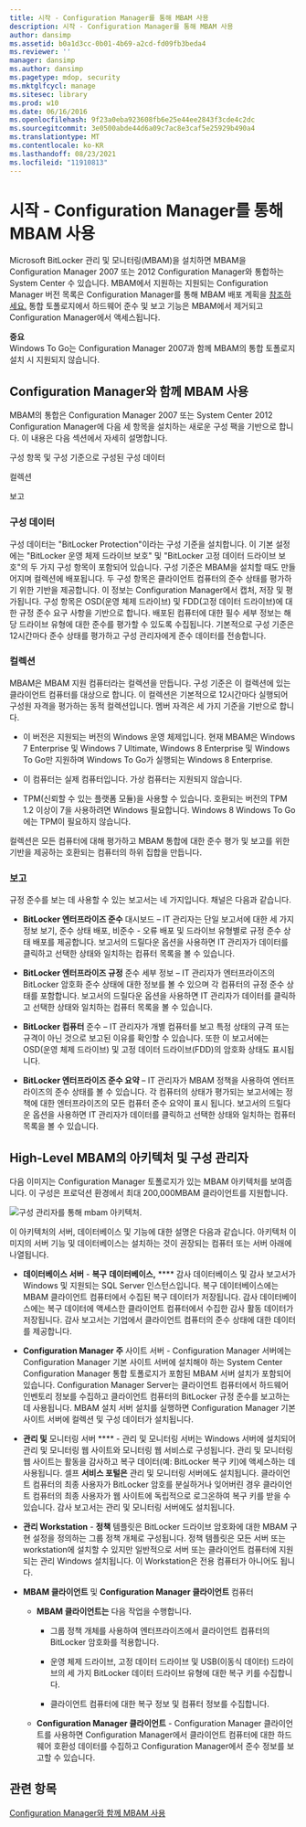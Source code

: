 ```yaml
---
title: 시작 - Configuration Manager를 통해 MBAM 사용
description: 시작 - Configuration Manager를 통해 MBAM 사용
author: dansimp
ms.assetid: b0a1d3cc-0b01-4b69-a2cd-fd09fb3beda4
ms.reviewer: ''
manager: dansimp
ms.author: dansimp
ms.pagetype: mdop, security
ms.mktglfcycl: manage
ms.sitesec: library
ms.prod: w10
ms.date: 06/16/2016
ms.openlocfilehash: 9f23a0eba923608fb6e25e44ee2843f3cde4c2dc
ms.sourcegitcommit: 3e0500abde44d6a09c7ac8e3caf5e25929b490a4
ms.translationtype: MT
ms.contentlocale: ko-KR
ms.lasthandoff: 08/23/2021
ms.locfileid: "11910813"
---
```

# <a name="getting-started---using-mbam-with-configuration-manager"></a>시작 - Configuration Manager를 통해 MBAM 사용


Microsoft BitLocker 관리 및 모니터링(MBAM)을 설치하면 MBAM을 Configuration Manager 2007 또는 2012 Configuration Manager와 통합하는 System Center 수 있습니다. MBAM에서 지원하는 지원되는 Configuration Manager 버전 목록은 Configuration Manager를 통해 MBAM 배포 계획을 [참조하세요.](planning-to-deploy-mbam-with-configuration-manager-2.md) 통합 토폴로지에서 하드웨어 준수 및 보고 기능은 MBAM에서 제거되고 Configuration Manager에서 액세스됩니다.

**중요**  
Windows To Go는 Configuration Manager 2007과 함께 MBAM의 통합 토폴로지 설치 시 지원되지 않습니다.

 

## <a name="using-mbam-with-configuration-manager"></a>Configuration Manager와 함께 MBAM 사용


MBAM의 통합은 Configuration Manager 2007 또는 System Center 2012 Configuration Manager에 다음 세 항목을 설치하는 새로운 구성 팩을 기반으로 합니다. 이 내용은 다음 섹션에서 자세히 설명합니다.

구성 항목 및 구성 기준으로 구성된 구성 데이터

컬렉션

보고

### <a name="configuration-data"></a>구성 데이터

구성 데이터는 "BitLocker Protection"이라는 구성 기준을 설치합니다. 이 기본 설정에는 "BitLocker 운영 체제 드라이브 보호" 및 "BitLocker 고정 데이터 드라이브 보호"의 두 가지 구성 항목이 포함되어 있습니다. 구성 기준은 MBAM을 설치할 때도 만들어지며 컬렉션에 배포됩니다. 두 구성 항목은 클라이언트 컴퓨터의 준수 상태를 평가하기 위한 기반을 제공합니다. 이 정보는 Configuration Manager에서 캡처, 저장 및 평가됩니다. 구성 항목은 OSD(운영 체제 드라이브) 및 FDD(고정 데이터 드라이브)에 대한 규정 준수 요구 사항을 기반으로 합니다. 배포된 컴퓨터에 대한 필수 세부 정보는 해당 드라이브 유형에 대한 준수를 평가할 수 있도록 수집됩니다. 기본적으로 구성 기준은 12시간마다 준수 상태를 평가하고 구성 관리자에게 준수 데이터를 전송합니다.

### <a name="collection"></a>컬렉션

MBAM은 MBAM 지원 컴퓨터라는 컬렉션을 만듭니다. 구성 기준은 이 컬렉션에 있는 클라이언트 컴퓨터를 대상으로 합니다. 이 컬렉션은 기본적으로 12시간마다 실행되어 구성원 자격을 평가하는 동적 컬렉션입니다. 멤버 자격은 세 가지 기준을 기반으로 합니다.

-   이 버전은 지원되는 버전의 Windows 운영 체제입니다. 현재 MBAM은 Windows 7 Enterprise 및 Windows 7 Ultimate, Windows 8 Enterprise 및 Windows To Go만 지원하며 Windows To Go가 실행되는 Windows 8 Enterprise.

-   이 컴퓨터는 실제 컴퓨터입니다. 가상 컴퓨터는 지원되지 않습니다.

-   TPM(신뢰할 수 있는 플랫폼 모듈)을 사용할 수 있습니다. 호환되는 버전의 TPM 1.2 이상이 7을 사용하려면 Windows 필요합니다. Windows 8 Windows To Go에는 TPM이 필요하지 않습니다.

컬렉션은 모든 컴퓨터에 대해 평가하고 MBAM 통합에 대한 준수 평가 및 보고를 위한 기반을 제공하는 호환되는 컴퓨터의 하위 집합을 만듭니다.

### <a name="reports"></a>보고

규정 준수를 보는 데 사용할 수 있는 보고서는 네 가지입니다. 채널은 다음과 같습니다.

-   **BitLocker 엔터프라이즈 준수** 대시보드 – IT 관리자는 단일 보고서에 대한 세 가지 정보 보기, 준수 상태 배포, 비준수 - 오류 배포 및 드라이브 유형별로 규정 준수 상태 배포를 제공합니다. 보고서의 드릴다운 옵션을 사용하면 IT 관리자가 데이터를 클릭하고 선택한 상태와 일치하는 컴퓨터 목록을 볼 수 있습니다.

-   **BitLocker 엔터프라이즈 규정** 준수 세부 정보 – IT 관리자가 엔터프라이즈의 BitLocker 암호화 준수 상태에 대한 정보를 볼 수 있으며 각 컴퓨터의 규정 준수 상태를 포함합니다. 보고서의 드릴다운 옵션을 사용하면 IT 관리자가 데이터를 클릭하고 선택한 상태와 일치하는 컴퓨터 목록을 볼 수 있습니다.

-   **BitLocker 컴퓨터** 준수 – IT 관리자가 개별 컴퓨터를 보고 특정 상태의 규격 또는 규격이 아닌 것으로 보고된 이유를 확인할 수 있습니다. 또한 이 보고서에는 OSD(운영 체제 드라이브) 및 고정 데이터 드라이브(FDD)의 암호화 상태도 표시됩니다.

-   **BitLocker 엔터프라이즈 준수 요약** – IT 관리자가 MBAM 정책을 사용하여 엔터프라이즈의 준수 상태를 볼 수 있습니다. 각 컴퓨터의 상태가 평가되는 보고서에는 정책에 대한 엔터프라이즈의 모든 컴퓨터 준수 요약이 표시 됩니다. 보고서의 드릴다운 옵션을 사용하면 IT 관리자가 데이터를 클릭하고 선택한 상태와 일치하는 컴퓨터 목록을 볼 수 있습니다.

## <a name="high-level-architecture-of-mbam-with-configuration-manager"></a>High-Level MBAM의 아키텍처 및 구성 관리자


다음 이미지는 Configuration Manager 토폴로지가 있는 MBAM 아키텍처를 보여줍니다. 이 구성은 프로덕션 환경에서 최대 200,000MBAM 클라이언트를 지원합니다.

![구성 관리자를 통해 mbam 아키텍처.](images/mbam2-cmserver.gif)

이 아키텍처의 서버, 데이터베이스 및 기능에 대한 설명은 다음과 같습니다. 아키텍처 이미지의 서버 기능 및 데이터베이스는 설치하는 것이 권장되는 컴퓨터 또는 서버 아래에 나열됩니다.

-   **데이터베이스 서버** - **복구** **데이터베이스,** **** 감사 데이터베이스 및 감사 보고서가 Windows 및 지원되는 SQL Server 인스턴스입니다. 복구 데이터베이스에는 MBAM 클라이언트 컴퓨터에서 수집된 복구 데이터가 저장됩니다. 감사 데이터베이스에는 복구 데이터에 액세스한 클라이언트 컴퓨터에서 수집한 감사 활동 데이터가 저장됩니다. 감사 보고서는 기업에서 클라이언트 컴퓨터의 준수 상태에 대한 데이터를 제공합니다.

-   **Configuration Manager 주** 사이트 서버 - Configuration Manager 서버에는 Configuration Manager 기본 사이트 서버에 설치해야 하는 System Center Configuration Manager 통합 토폴로지가 포함된 MBAM 서버 설치가 포함되어 있습니다. Configuration Manager Server는 클라이언트 컴퓨터에서 하드웨어 인벤토리 정보를 수집하고 클라이언트 컴퓨터의 BitLocker 규정 준수를 보고하는 데 사용됩니다. MBAM 설치 서버 설치를 실행하면 Configuration Manager 기본 사이트 서버에 컬렉션 및 구성 데이터가 설치됩니다.

-   **관리 및** 모니터링 서버 **** - 관리 및 모니터링 서버는 Windows 서버에 설치되어 관리 및 모니터링 웹 사이트와 모니터링 웹 서비스로 구성됩니다. 관리 및 모니터링 웹 사이트는 활동을 감사하고 복구 데이터(예: BitLocker 복구 키)에 액세스하는 데 사용됩니다. 셀프 **서비스 포털은** 관리 및 모니터링 서버에도 설치됩니다. 클라이언트 컴퓨터의 최종 사용자가 BitLocker 암호를 분실하거나 잊어버린 경우 클라이언트 컴퓨터의 최종 사용자가 웹 사이트에 독립적으로 로그온하여 복구 키를 받을 수 있습니다. 감사 보고서는 관리 및 모니터링 서버에도 설치됩니다.

-   **관리 Workstation** - **정책** 템플릿은 BitLocker 드라이브 암호화에 대한 MBAM 구현 설정을 정의하는 그룹 정책 개체로 구성됩니다. 정책 템플릿은 모든 서버 또는 workstation에 설치할 수 있지만 일반적으로 서버 또는 클라이언트 컴퓨터에 지원되는 관리 Windows 설치됩니다. 이 Workstation은 전용 컴퓨터가 아니어도 됩니다.

-   **MBAM 클라이언트** 및 **Configuration Manager 클라이언트** 컴퓨터

    -   **MBAM 클라이언트는** 다음 작업을 수행합니다.

        -   그룹 정책 개체를 사용하여 엔터프라이즈에서 클라이언트 컴퓨터의 BitLocker 암호화를 적용합니다.

        -   운영 체제 드라이브, 고정 데이터 드라이브 및 USB(이동식 데이터) 드라이브의 세 가지 BitLocker 데이터 드라이브 유형에 대한 복구 키를 수집합니다.

        -   클라이언트 컴퓨터에 대한 복구 정보 및 컴퓨터 정보를 수집합니다.

    -   **Configuration Manager 클라이언트** - Configuration Manager 클라이언트를 사용하면 Configuration Manager에서 클라이언트 컴퓨터에 대한 하드웨어 호환성 데이터를 수집하고 Configuration Manager에서 준수 정보를 보고할 수 있습니다.

## <a name="related-topics"></a>관련 항목


[Configuration Manager와 함께 MBAM 사용](using-mbam-with-configuration-manager.md)

 

 





